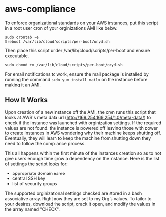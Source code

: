# aws-compliance

To enforce organizational standards on your AWS instances, put this script in a root user cron of your orginizations AMI like below.

```
sudo crontab -e
@reboot /var/lib/cloud/scripts/per-boot/onyd.sh
````

Then place this script under /var/lib/cloud/scripts/per-boot and ensure executable.

`sudo chmod +x /var/lib/cloud/scripts/per-boot/onyd.sh`

For email notifications to work, ensure the mail package is installed by running the command `sudo yum install mailx` on the instance before making it an AMI.

## How It Works

Upon creation of a new instance off the AMI, the cron runs this script that looks at AWS's meta data url (http://169.254.169.254/1.0/meta-data/) to check if the instance was launched with orginization settings. If the required values are not found, the instance is powered off leaving those with power to create instances in AWS wondering why their machine keeps shutting off. Eventually, they will learn to keep the machine from shutting down they need to follow the compliance process.

This all happens within the first minute of the instances creation so as to not give users enough time grow a dependency on the instance. Here is the list of settings the script looks for:
- appropriate domain name
- central SSH key
- list of security groups

The supported orginizational settings checked are stored in a bash associative array. Right now they are set to my Org's values. To tailor to your desires, download the script, crack it open, and modify the values in the array named "CHECK".
